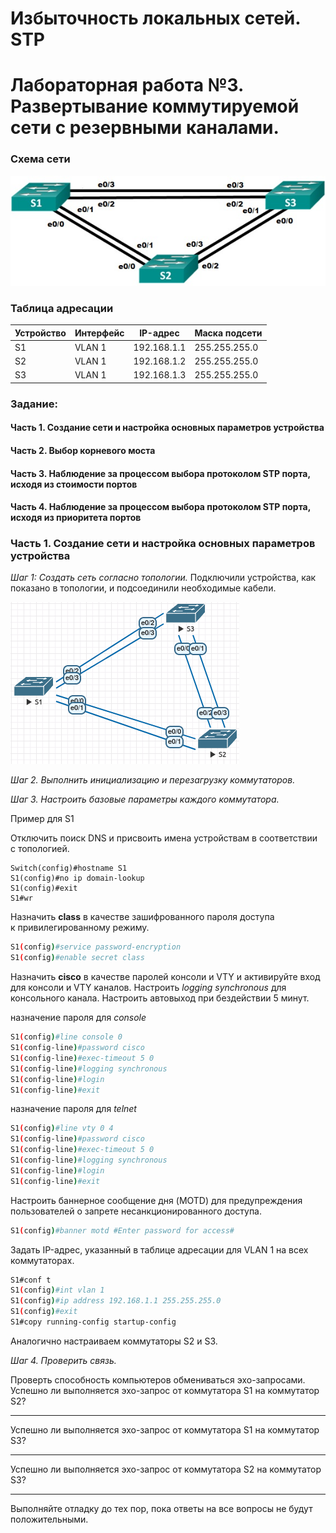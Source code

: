 # Избыточность локальных сетей. STP
# Лабораторная работа №3. Развертывание коммутируемой сети с резервными каналами.

### Схема сети

![](network.jpg)

### Таблица адресации
Устройство | Интерфейс | IP-адрес | Маска подсети
----- | ----- | ----- | -----
S1 | VLAN 1 | 192.168.1.1 | 255.255.255.0
S2 | VLAN 1 | 192.168.1.2 | 255.255.255.0
S3 | VLAN 1 | 192.168.1.3 | 255.255.255.0

### Задание:
#### Часть 1. Создание сети и настройка основных параметров устройства
#### Часть 2. Выбор корневого моста
#### Часть 3. Наблюдение за процессом выбора протоколом STP порта, исходя из стоимости портов
#### Часть 4. Наблюдение за процессом выбора протоколом STP порта, исходя из приоритета портов



### Часть 1. Создание сети и настройка основных параметров устройства

*Шаг 1: Создать сеть согласно топологии.*
Подключили устройства, как показано в топологии, и подсоединили необходимые кабели.

![](network_lab03_eve.png)

*Шаг 2. Выполнить инициализацию и перезагрузку коммутаторов.*

*Шаг 3. Настроить базовые параметры каждого коммутатора.*
  
Пример для S1

Отключить поиск DNS и присвоить имена устройствам в соответствии с топологией.
``` console
Switch(config)#hostname S1
S1(config)#no ip domain-lookup
S1(config)#exit
S1#wr
```
Назначить **class** в качестве зашифрованного пароля доступа к привилегированному режиму.
``` bash
S1(config)#service password-encryption 
S1(config)#enable secret class
```
Назначить **cisco** в качестве паролей консоли и VTY и активируйте вход для консоли и VTY каналов. Настроить _logging synchronous_ для консольного канала. Настроить автовыход при бездействии 5 минут. 

назначение пароля для _console_
``` bash
S1(config)#line console 0
S1(config-line)#password cisco
S1(config-line)#exec-timeout 5 0 
S1(config-line)#logging synchronous
S1(config-line)#login
S1(config-line)#exit
```
назначение пароля для _telnet_
``` bash
S1(config)#line vty 0 4
S1(config-line)#password cisco
S1(config-line)#exec-timeout 5 0 
S1(config-line)#logging synchronous
S1(config-line)#login
S1(config-line)#exit
```

Настроить баннерное сообщение дня (MOTD) для предупреждения пользователей о запрете несанкционированного доступа.
``` bash
S1(config)#banner motd #Enter password for access#
```
Задать IP-адрес, указанный в таблице адресации для VLAN 1 на всех коммутаторах.
``` bash
S1#conf t
S1(config)#int vlan 1
S1(config)#ip address 192.168.1.1 255.255.255.0
S1(config)#exit
S1#copy running-config startup-config
```



Аналогично настраиваем коммутаторы S2 и S3.

*Шаг 4. Проверить связь.*

Проверть способность компьютеров обмениваться эхо-запросами.
Успешно ли выполняется эхо-запрос от коммутатора S1 на коммутатор S2?
______________
Успешно ли выполняется эхо-запрос от коммутатора S1 на коммутатор S3?
______________
Успешно ли выполняется эхо-запрос от коммутатора S2 на коммутатор S3?
______________
Выполняйте отладку до тех пор, пока ответы на все вопросы не будут положительными.